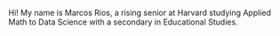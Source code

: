 Hi! My name is Marcos Rios, a rising senior at Harvard studying Applied Math to Data Science with a secondary in Educational Studies.

<!---
marcosrios23/marcosrios23 is a ✨ special ✨ repository because its `README.md` (this file) appears on your GitHub profile.
You can click the Preview link to take a look at your changes.
--->
